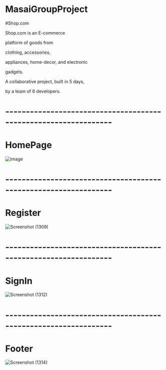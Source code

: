 # MasaiGroupProject

#Shop.com

Shop.com is an E-commerce

platform of goods from

clothing, accessories,

appliances, home-decor, and electronic

gadgets.

A collaborative project, built in 5 days,

by a team of 6 developers.

# ----------------------------------------------------------------

# HomePage
![image](https://user-images.githubusercontent.com/103288625/208433188-d6d78719-65c1-4c0f-93b0-21e2b406b3ea.png)

# ----------------------------------------------------------------
# Register
![Screenshot (1309)](https://user-images.githubusercontent.com/103288625/209655437-bcf5a03f-085c-48a1-a598-92ee660e8fcb.png)

# ----------------------------------------------------------------
# SignIn
![Screenshot (1312)](https://user-images.githubusercontent.com/103288625/209655778-ed347de7-8634-4acf-bc01-8fa327cc181c.png)

# ----------------------------------------------------------------
# Footer
![Screenshot (1314)](https://user-images.githubusercontent.com/103288625/209656190-de0ed9bd-e9f9-4ee6-965b-7efe73dad5d9.png)

